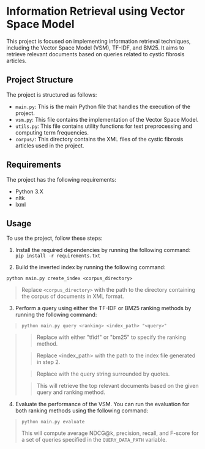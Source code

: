 # Information Retrieval using Vector Space Model

This project is focused on implementing information retrieval techniques, including the Vector Space Model (VSM), TF-IDF, and BM25. It aims to retrieve relevant documents based on queries related to cystic fibrosis articles.

## Project Structure


The project is structured as follows:

- `main.py`: This is the main Python file that handles the execution of the project.
- `vsm.py`: This file contains the implementation of the Vector Space Model.
- `utils.py`: This file contains utility functions for text preprocessing and computing term frequencies.
- `corpus/`: This directory contains the XML files of the cystic fibrosis articles used in the project.


## Requirements

The project has the following requirements:

- Python 3.X
- nltk
- lxml

## Usage

To use the project, follow these steps:

1. Install the required dependencies by running the following command: 
`pip install -r requirements.txt`


2. Build the inverted index by running the following command:

```python main.py create_index <corpus_directory>```

> Replace `<corpus_directory>` with the path to the directory containing the corpus of documents in XML format.


3. Perform a query using either the TF-IDF or BM25 ranking methods by running the following command:

>`python main.py query <ranking> <index_path> "<query>"`

>>Replace <ranking> with either "tfidf" or "bm25" to specify the ranking method.
> 
>>Replace <index_path> with the path to the index file generated in step 2.
> 
>>Replace <query> with the query string surrounded by quotes.
> 
>>This will retrieve the top relevant documents based on the given query and ranking method.


4. Evaluate the performance of the VSM. You can run the evaluation for both ranking methods using the following command:
>`python main.py evaluate`
> 
> This will compute average NDCG@k, precision, recall, and F-score for a set of queries specified in the `QUERY_DATA_PATH` variable.
